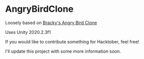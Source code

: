 # AngryBirdClone

Loosely based on [Bracky's Angry Bird Clone](https://www.youtube.com/watch?v=QM8M0RainRI)

Uses Unity 2020.2.3f1

If you would like to contribute something for Hacktober, feel free!  
  
I'll update this project with some more information soon. 
